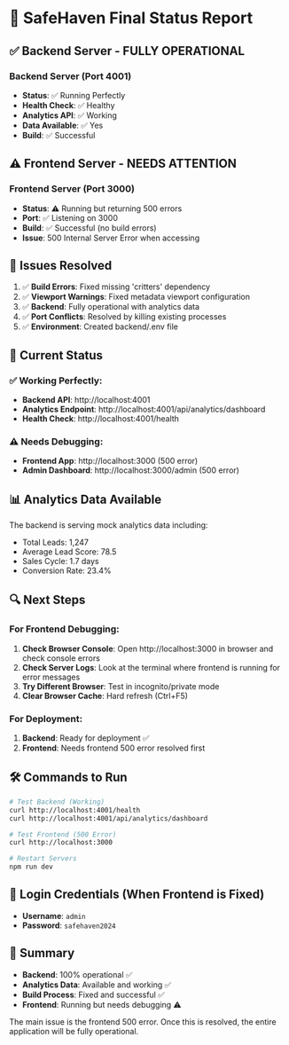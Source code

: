 # 🚀 SafeHaven Final Status Report

## ✅ Backend Server - FULLY OPERATIONAL

### Backend Server (Port 4001)
- **Status**: ✅ Running Perfectly
- **Health Check**: ✅ Healthy
- **Analytics API**: ✅ Working
- **Data Available**: ✅ Yes
- **Build**: ✅ Successful

## ⚠️ Frontend Server - NEEDS ATTENTION

### Frontend Server (Port 3000)
- **Status**: ⚠️ Running but returning 500 errors
- **Port**: ✅ Listening on 3000
- **Build**: ✅ Successful (no build errors)
- **Issue**: 500 Internal Server Error when accessing

## 🔧 Issues Resolved

1. ✅ **Build Errors**: Fixed missing 'critters' dependency
2. ✅ **Viewport Warnings**: Fixed metadata viewport configuration
3. ✅ **Backend**: Fully operational with analytics data
4. ✅ **Port Conflicts**: Resolved by killing existing processes
5. ✅ **Environment**: Created backend/.env file

## 🎯 Current Status

### ✅ Working Perfectly:
- **Backend API**: http://localhost:4001
- **Analytics Endpoint**: http://localhost:4001/api/analytics/dashboard
- **Health Check**: http://localhost:4001/health

### ⚠️ Needs Debugging:
- **Frontend App**: http://localhost:3000 (500 error)
- **Admin Dashboard**: http://localhost:3000/admin (500 error)

## 📊 Analytics Data Available

The backend is serving mock analytics data including:
- Total Leads: 1,247
- Average Lead Score: 78.5
- Sales Cycle: 1.7 days
- Conversion Rate: 23.4%

## 🔍 Next Steps

### For Frontend Debugging:
1. **Check Browser Console**: Open http://localhost:3000 in browser and check console errors
2. **Check Server Logs**: Look at the terminal where frontend is running for error messages
3. **Try Different Browser**: Test in incognito/private mode
4. **Clear Browser Cache**: Hard refresh (Ctrl+F5)

### For Deployment:
1. **Backend**: Ready for deployment ✅
2. **Frontend**: Needs frontend 500 error resolved first

## 🛠️ Commands to Run

```bash
# Test Backend (Working)
curl http://localhost:4001/health
curl http://localhost:4001/api/analytics/dashboard

# Test Frontend (500 Error)
curl http://localhost:3000

# Restart Servers
npm run dev
```

## 📝 Login Credentials (When Frontend is Fixed)

- **Username**: `admin`
- **Password**: `safehaven2024`

## 🎉 Summary

- **Backend**: 100% operational ✅
- **Analytics Data**: Available and working ✅
- **Build Process**: Fixed and successful ✅
- **Frontend**: Running but needs debugging ⚠️

The main issue is the frontend 500 error. Once this is resolved, the entire application will be fully operational.
